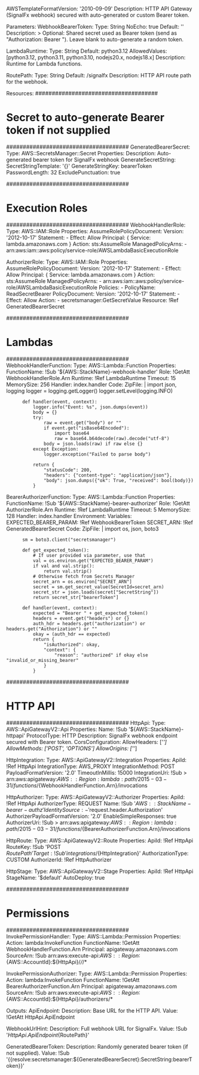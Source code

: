 AWSTemplateFormatVersion: '2010-09-09'
Description: HTTP API Gateway (SignalFx webhook) secured with auto-generated or custom Bearer token.

Parameters:
  WebhookBearerToken:
    Type: String
    NoEcho: true
    Default: ''
    Description: >
      Optional: Shared secret used as Bearer token (send as "Authorization: Bearer <token>").
      Leave blank to auto-generate a random token.

  LambdaRuntime:
    Type: String
    Default: python3.12
    AllowedValues: [python3.12, python3.11, python3.10, nodejs20.x, nodejs18.x]
    Description: Runtime for Lambda functions.

  RoutePath:
    Type: String
    Default: /signalfx
    Description: HTTP API route path for the webhook.

Resources:
  #####################################
  # Secret to auto-generate Bearer token if not supplied
  #####################################
  GeneratedBearerSecret:
    Type: AWS::SecretsManager::Secret
    Properties:
      Description: Auto-generated bearer token for SignalFx webhook
      GenerateSecretString:
        SecretStringTemplate: '{}'
        GenerateStringKey: bearerToken
        PasswordLength: 32
        ExcludePunctuation: true

  #####################################
  # Execution Roles
  #####################################
  WebhookHandlerRole:
    Type: AWS::IAM::Role
    Properties:
      AssumeRolePolicyDocument:
        Version: '2012-10-17'
        Statement:
          - Effect: Allow
            Principal: { Service: lambda.amazonaws.com }
            Action: sts:AssumeRole
      ManagedPolicyArns:
        - arn:aws:iam::aws:policy/service-role/AWSLambdaBasicExecutionRole

  AuthorizerRole:
    Type: AWS::IAM::Role
    Properties:
      AssumeRolePolicyDocument:
        Version: '2012-10-17'
        Statement:
          - Effect: Allow
            Principal: { Service: lambda.amazonaws.com }
            Action: sts:AssumeRole
      ManagedPolicyArns:
        - arn:aws:iam::aws:policy/service-role/AWSLambdaBasicExecutionRole
      Policies:
        - PolicyName: ReadSecretBearer
          PolicyDocument:
            Version: '2012-10-17'
            Statement:
              - Effect: Allow
                Action:
                  - secretsmanager:GetSecretValue
                Resource: !Ref GeneratedBearerSecret

  #####################################
  # Lambdas
  #####################################
  WebhookHandlerFunction:
    Type: AWS::Lambda::Function
    Properties:
      FunctionName: !Sub '${AWS::StackName}-webhook-handler'
      Role: !GetAtt WebhookHandlerRole.Arn
      Runtime: !Ref LambdaRuntime
      Timeout: 15
      MemorySize: 256
      Handler: index.handler
      Code:
        ZipFile: |
          import json, logging
          logger = logging.getLogger()
          logger.setLevel(logging.INFO)

          def handler(event, context):
              logger.info("Event: %s", json.dumps(event))
              body = {}
              try:
                  raw = event.get("body") or ""
                  if event.get("isBase64Encoded"):
                      import base64
                      raw = base64.b64decode(raw).decode("utf-8")
                  body = json.loads(raw) if raw else {}
              except Exception:
                  logger.exception("Failed to parse body")

              return {
                  "statusCode": 200,
                  "headers": {"content-type": "application/json"},
                  "body": json.dumps({"ok": True, "received": bool(body)})
              }

  BearerAuthorizerFunction:
    Type: AWS::Lambda::Function
    Properties:
      FunctionName: !Sub '${AWS::StackName}-bearer-authorizer'
      Role: !GetAtt AuthorizerRole.Arn
      Runtime: !Ref LambdaRuntime
      Timeout: 5
      MemorySize: 128
      Handler: index.handler
      Environment:
        Variables:
          EXPECTED_BEARER_PARAM: !Ref WebhookBearerToken
          SECRET_ARN: !Ref GeneratedBearerSecret
      Code:
        ZipFile: |
          import os, json, boto3

          sm = boto3.client("secretsmanager")

          def get_expected_token():
              # If user provided via parameter, use that
              val = os.environ.get("EXPECTED_BEARER_PARAM")
              if val and val.strip():
                  return val.strip()
              # Otherwise fetch from Secrets Manager
              secret_arn = os.environ["SECRET_ARN"]
              secret = sm.get_secret_value(SecretId=secret_arn)
              secret_str = json.loads(secret["SecretString"])
              return secret_str["bearerToken"]

          def handler(event, context):
              expected = "Bearer " + get_expected_token()
              headers = event.get("headers") or {}
              auth_hdr = headers.get("authorization") or headers.get("Authorization") or ""
              okay = (auth_hdr == expected)
              return {
                  "isAuthorized": okay,
                  "context": {
                      "reason": "authorized" if okay else "invalid_or_missing_bearer"
                  }
              }

  #####################################
  # HTTP API
  #####################################
  HttpApi:
    Type: AWS::ApiGatewayV2::Api
    Properties:
      Name: !Sub '${AWS::StackName}-httpapi'
      ProtocolType: HTTP
      Description: SignalFx webhook endpoint secured with Bearer token.
      CorsConfiguration:
        AllowHeaders: ['*']
        AllowMethods: ['POST', 'OPTIONS']
        AllowOrigins: ['*']

  HttpIntegration:
    Type: AWS::ApiGatewayV2::Integration
    Properties:
      ApiId: !Ref HttpApi
      IntegrationType: AWS_PROXY
      IntegrationMethod: POST
      PayloadFormatVersion: '2.0'
      TimeoutInMillis: 15000
      IntegrationUri: !Sub >
        arn:aws:apigateway:${AWS::Region}:lambda:path/2015-03-31/functions/${WebhookHandlerFunction.Arn}/invocations

  HttpAuthorizer:
    Type: AWS::ApiGatewayV2::Authorizer
    Properties:
      ApiId: !Ref HttpApi
      AuthorizerType: REQUEST
      Name: !Sub '${AWS::StackName}-bearer-authz'
      IdentitySource:
        - '$request.header.Authorization'
      AuthorizerPayloadFormatVersion: '2.0'
      EnableSimpleResponses: true
      AuthorizerUri: !Sub >
        arn:aws:apigateway:${AWS::Region}:lambda:path/2015-03-31/functions/${BearerAuthorizerFunction.Arn}/invocations

  HttpRoute:
    Type: AWS::ApiGatewayV2::Route
    Properties:
      ApiId: !Ref HttpApi
      RouteKey: !Sub 'POST ${RoutePath}'
      Target: !Sub 'integrations/${HttpIntegration}'
      AuthorizationType: CUSTOM
      AuthorizerId: !Ref HttpAuthorizer

  HttpStage:
    Type: AWS::ApiGatewayV2::Stage
    Properties:
      ApiId: !Ref HttpApi
      StageName: '$default'
      AutoDeploy: true

  #####################################
  # Permissions
  #####################################
  InvokePermissionHandler:
    Type: AWS::Lambda::Permission
    Properties:
      Action: lambda:InvokeFunction
      FunctionName: !GetAtt WebhookHandlerFunction.Arn
      Principal: apigateway.amazonaws.com
      SourceArn: !Sub arn:aws:execute-api:${AWS::Region}:${AWS::AccountId}:${HttpApi}/*/*/*

  InvokePermissionAuthorizer:
    Type: AWS::Lambda::Permission
    Properties:
      Action: lambda:InvokeFunction
      FunctionName: !GetAtt BearerAuthorizerFunction.Arn
      Principal: apigateway.amazonaws.com
      SourceArn: !Sub arn:aws:execute-api:${AWS::Region}:${AWS::AccountId}:${HttpApi}/authorizers/*

Outputs:
  ApiEndpoint:
    Description: Base URL for the HTTP API.
    Value: !GetAtt HttpApi.ApiEndpoint

  WebhookUrlHint:
    Description: Full webhook URL for SignalFx.
    Value: !Sub '${HttpApi.ApiEndpoint}${RoutePath}'

  GeneratedBearerToken:
    Description: Randomly generated bearer token (if not supplied).
    Value: !Sub '{{resolve:secretsmanager:${GeneratedBearerSecret}:SecretString:bearerToken}}'